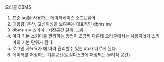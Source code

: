 오라클 DBMS
1. 표준 sql을 사용하는 데이터베이스 소프트웨어
2. 대용량, 분산, 고신뢰성을 보여주는 대표적인 dbms sw
3. dbms sw 스키마 : 저장공간 단위, 그룹
4. 마다 기본 스키마를 관리하는 방법이 조금씩 다른데
오라클에서는 사용자id가 스키마의 기본 단위가 된다.
5. 로그인 사요요자 에 따라 관리할수 있는 db가 다르게 된다.
6. 데이터를 저장하는 기본공간(로컬디스크에 저장되는 물리적 공간)